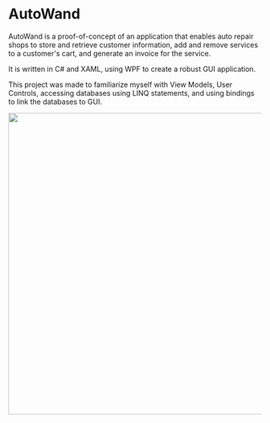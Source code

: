 # AutoWand
AutoWand is a proof-of-concept of an application that enables auto repair shops to store and retrieve customer information, add and remove services to a customer's cart, and generate an invoice for the service.

It is written in C# and XAML, using WPF to create a robust GUI application.

This project was made to familiarize myself with View Models, User Controls, accessing databases using LINQ statements, and using bindings to link the databases to GUI.

<img src="https://i.imgur.com/oBjPJxU.png" width="600" />
